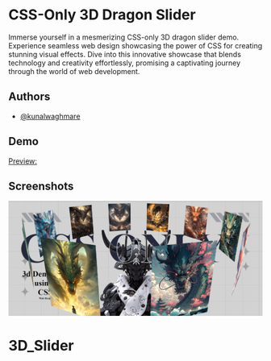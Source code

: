 
# CSS-Only 3D Dragon Slider 

Immerse yourself in a mesmerizing CSS-only 3D dragon slider demo. Experience seamless web design showcasing the power of CSS for creating stunning visual effects. Dive into this innovative showcase that blends technology and creativity effortlessly, promising a captivating journey through the world of web development.

## Authors

- [@kunalwaghmare](https://www.github.com/kunal-1207)


## Demo

[Preview:](https://github.com/kunal-1207/3D_Dragon_Slider/blob/main/Demo/screen-capture.gif)


## Screenshots

![App Screenshot:](https://github.com/kunal-1207/3D_Dragon_Slider/blob/main/Demo/Image.png)

# 3D_Slider

